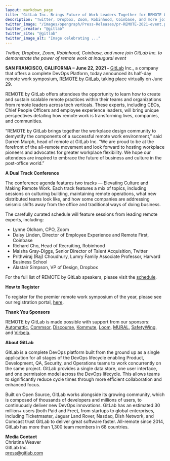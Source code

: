 ```yaml
---
layout: markdown_page
title: "GitLab Inc. Brings Future of Work Leaders Together for REMOTE by GitLab Event"
description: "Twitter, Dropbox, Zoom, Robinhood, Coinbase, and more join GitLab Inc. to demonstrate the power of remote work at inaugural event"
twitter_image: "/images/opengraph/Press-Releases/pr-REMOTE-2021-event.png"
twitter_creator: "@gitlab"
twitter_site: "@gitlab"
twitter_image_alt: "Image celebrating ..."
---
```


_Twitter, Dropbox, Zoom, Robinhood, Coinbase, and more join GitLab Inc. to demonstrate the power of remote work at inaugural event_

**SAN FRANCISCO, CALIFORNIA – June 22, 2021 -** [GitLab](https://about.gitlab.com/) Inc., a company that offers a complete DevOps Platform, today announced its half-day remote work symposium, [REMOTE by GitLab](https://remotebygitlab.com/#schedule), taking place virtually on June 29. 

REMOTE by GitLab offers attendees the opportunity to learn how to create and sustain scalable remote practices within their teams and organizations from remote leaders across tech verticals. These experts, including CEOs, Chief People Officers and employee experience leaders, will bring unique perspectives detailing how remote work is transforming lives, companies, and communities. 

“REMOTE by GitLab brings together the workplace design community to demystify the components of a successful remote work environment,” said Darren Murph, head of remote at GitLab Inc. “We are proud to be at the forefront of the all-remote movement and look forward to hosting workplace pioneers and advocates for greater workplace flexibility. We hope our attendees are inspired to embrace the future of business and culture in the post-office world.”

**A Dual Track Conference**

The conference agenda features two tracks — Elevating Culture and Making Remote Work. Each track features a mix of topics, including sessions on culturing building, maintaining remote operations, what new distributed teams look like, and how some companies are addressing seismic shifts away from the office and traditional ways of doing business. 

The carefully curated schedule will feature sessions from leading remote experts, including: 

*   Lynne Oldham, CPO, Zoom 
*   Daisy Linden, Director of Employee Experience and Remote First, Coinbase
*   Richard Cho, Head of Recruiting, Robinhood
*   Maisha Gray-Diggs, Senior Director of Talent Acquisition, Twitter
*   Prithwiraj (Raj) Choudhury, Lumry Family Associate Professor, Harvard Business School
*   Alastair Simpson, VP of Design, Dropbox

For the full list of REMOTE by GitLab speakers, please visit the [schedule](https://remotebygitlab.com/#schedule).

**How to Register**

To register for the premier remote work symposium of the year, please see our registration portal, [here](https://hopin.com/events/remote-by-gitlab?ref=f6b5022850fa). 

**Thank You Sponsors**

REMOTE by GitLab is made possible with support from our sponsors: [Automattic](https://automattic.com/), [Commsor](https://www.commsor.com/), [Discourse](https://www.discourse.org/), [Kommute](https://www.kommute.com/), [Loom](https://www.loom.com/), [MURAL](https://www.mural.co/), [SafetyWing](https://safetywing.com/), and [Virbela](https://www.virbela.com/).

**About GitLab**

GitLab is a complete DevOps platform built from the ground up as a single application for all stages of the DevOps lifecycle enabling Product, Development, QA, Security, and Operations teams to work concurrently on the same project. GitLab provides a single data store, one user interface, and one permission model across the DevOps lifecycle. This allows teams to significantly reduce cycle times through more efficient collaboration and enhanced focus.

Built on Open Source, GitLab works alongside its growing community, which is composed of thousands of developers and millions of users, to continuously deliver new DevOps innovations.   GitLab has an estimated 30 million+ users (both Paid and Free), from startups to global enterprises, including Ticketmaster, Jaguar Land Rover, Nasdaq, Dish Network, and Comcast trust GitLab to deliver great software faster. All-remote since 2014, GitLab has more than 1,300 team members in 68 countries.


**Media Contact**
<br>
Christina Weaver
<br>
GitLab Inc.
<br>
[press@gitlab.com](mailto:press@gitlab.com) 
